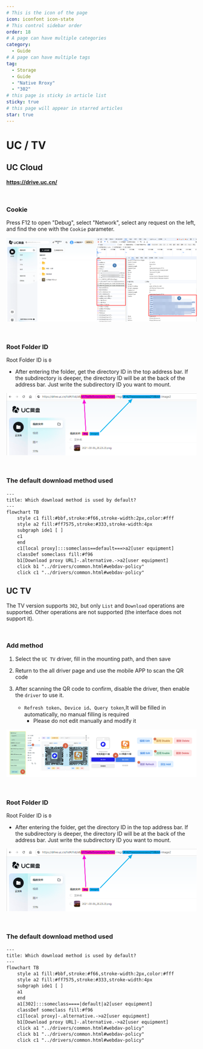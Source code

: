 ```yaml
---
# This is the icon of the page
icon: iconfont icon-state
# This control sidebar order
order: 18
# A page can have multiple categories
category:
  - Guide
# A page can have multiple tags
tag:
  - Storage
  - Guide
  - "Native Rroxy"
  - "302"
# this page is sticky in article list
sticky: true
# this page will appear in starred articles
star: true
---
```


# UC / TV

## **UC Cloud**

**https://drive.uc.cn/**

<br/>



### **Cookie**

Press F12 to open "Debug", select "Network", select any request on the left, and find the one with the `Cookie` parameter.

![](/img/drivers/uc/uc_cookie.png)

<br/>



### **Root Folder ID**

Root Folder ID is `0`

- After entering the folder, get the directory ID in the top address bar. If the subdirectory is deeper, the directory ID will be at the back of the address bar. Just write the subdirectory ID you want to mount.

![](/img/drivers/uc/uc_fileid.png)

<br/>



### **The default download method used**


```mermaid
---
title: Which download method is used by default?
---
flowchart TB
    style c1 fill:#bbf,stroke:#f66,stroke-width:2px,color:#fff
    style a2 fill:#ff7575,stroke:#333,stroke-width:4px
    subgraph ide1 [ ]
    c1
    end
    c1[local proxy]:::someclass==default===>a2[user equipment]
    classDef someclass fill:#f96
    b1[Download proxy URL]-.alternative.->a2[user equipment]
    click b1 "../drivers/common.html#webdav-policy"
    click c1 "../drivers/common.html#webdav-policy"
```

## **UC TV**

The TV version supports `302`, but only `List` and `Download` operations are supported. Other operations are not supported (the interface does not support it).

<br/>



### **Add method**

1. Select the `UC TV` driver, fill in the mounting path, and then save

2. Return to the all driver page and use the mobile APP to scan the QR code

3. After scanning the QR code to confirm, disable the driver, then enable the `driver` to use it.
   - `Refresh token`、`Device id`、`Query token`,It will be filled in automatically, no manual filling is required
     - Please do not edit manually and modify it

![](/img/drivers/tv_qrcode.png)

<br/>



### **Root Folder ID**

Root Folder ID is `0`

- After entering the folder, get the directory ID in the top address bar. If the subdirectory is deeper, the directory ID will be at the back of the address bar. Just write the subdirectory ID you want to mount.

![](/img/drivers/uc/uc_fileid.png)

<br/>



### **The default download method used**

```mermaid
---
title: Which download method is used by default?
---
flowchart TB
    style a1 fill:#bbf,stroke:#f66,stroke-width:2px,color:#fff
    style a2 fill:#ff7575,stroke:#333,stroke-width:4px
    subgraph ide1 [ ]
    a1
    end
    a1[302]:::someclass====|default|a2[user equipment]
    classDef someclass fill:#f96
    c1[local proxy]-.alternative.->a2[user equipment]
    b1[Download proxy URL]-.alternative.->a2[user equipment]
    click a1 "../drivers/common.html#webdav-policy"
    click b1 "../drivers/common.html#webdav-policy"
    click c1 "../drivers/common.html#webdav-policy"
```

